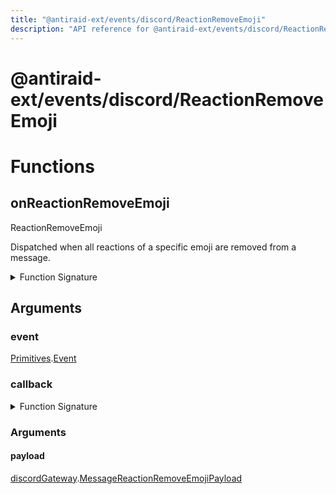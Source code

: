 ```yaml
---
title: "@antiraid-ext/events/discord/ReactionRemoveEmoji"
description: "API reference for @antiraid-ext/events/discord/ReactionRemoveEmoji"
---
```


<div id="@antiraid-ext/events/discord/ReactionRemoveEmoji"></div>

# @antiraid-ext/events/discord/ReactionRemoveEmoji

<div id="Functions"></div>

# Functions

<div id="onReactionRemoveEmoji"></div>

## onReactionRemoveEmoji

ReactionRemoveEmoji



Dispatched when all reactions of a specific emoji are removed from a message.

<details>
<summary>Function Signature</summary>

```luau
--- ReactionRemoveEmoji
---
--- Dispatched when all reactions of a specific emoji are removed from a message.
function onReactionRemoveEmoji(event: Primitives.Event, callback: (payload: discordGateway.MessageReactionRemoveEmojiPayload) -> ()) end
```

</details>

<div id="Arguments"></div>

## Arguments

<div id="event"></div>

### event

[Primitives](#module.Primitives).[Event](#Event)



<div id="callback"></div>

### callback

<details>
<summary>Function Signature</summary>

```luau
callback: (payload: discordGateway.MessageReactionRemoveEmojiPayload) -> ()
```

</details>

<div id="Arguments"></div>

### Arguments

<div id="payload"></div>

#### payload

[discordGateway](#module.discordGateway).[MessageReactionRemoveEmojiPayload](#MessageReactionRemoveEmojiPayload)



